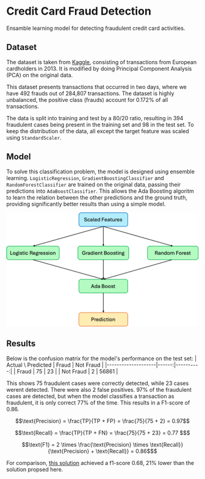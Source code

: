 # Credit Card Fraud Detection

Ensamble learning model for detecting fraudulent credit card activities.

## Dataset

The dataset is taken from [Kaggle](https://www.kaggle.com/datasets/mlg-ulb/creditcardfraud), consisting of transactions from European cardholders in 2013. It is modified by doing Principal Component Analysis (PCA) on the original data.

This dataset presents transactions that occurred in two days, where we have 492 frauds out of 284,807 transactions. The dataset is highly unbalanced, the positive class (frauds) account for 0.172% of all transactions.

The data is split into training and test by a 80/20 ratio, resulting in 394 fraudulent cases being present in the training set and 98 in the test set. To keep the distribution of the data, all except the target feature was scaled using `StandardScaler`.

## Model

To solve this classification problem, the model is designed using ensemble learning. `LogisticRegression`, `GradientBoostingClassifier` and `RandomForestClassifier` are trained on the original data, passing their predictions into `AdaBoostClassifier`. This allows the Ada Boosting algoritm to learn the relation between the other predictions and the ground truth, providing significantly better results than using a simple model.

![](model_structure.png)

## Results

Below is the confusion matrix for the model's performance on the test set:
| Actual \ Predicted | Fraud | Not Fraud |
|--------------------|------:|----------:|
| Fraud              |    75 |        23 |
| Not Fraud          |     2 |     56861 |

This shows 75 fraudulent cases were correctly detected, while 23 cases werent detected. There were also 2 false positives. 97\% of the fraudulent cases are detected, but when the model classifies a transaction as fraudulent, it is only correct 77\% of the time. This results in a F1-score of 0.86.

```math
\text{Precision} = \frac{TP}{TP + FP} = \frac{75}{75 + 2} = 0.97
```

```math
\text{Recall} = \frac{TP}{TP + FN} = \frac{75}{75 + 23} = 0.77 $
```

```math
\text{F1} = 2 \times \frac{\text{Precision} \times \text{Recall}}{\text{Precision} + \text{Recall}} = 0.86$
```

For comparison, [this solution](https://www.kaggle.com/code/renjithmadhavan/credit-card-fraud-detection-using-python) achieved a f1-score 0.68, 21\% lower than the solution propsed here.